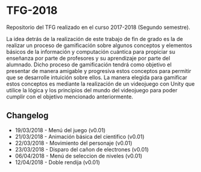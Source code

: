 TFG-2018
==============
Repositorio del TFG realizado en el curso 2017-2018 (Segundo semestre).

La idea detrás de la realización de este trabajo de fin de grado es la de realizar un proceso de gamificación sobre algunos conceptos y elementos básicos de la información y computación cuántica para propiciar su enseñanza por parte de profesores y su aprendizaje por parte del alumnado.
Dicho proceso de gamificación tendrá como objetivo el presentar de manera amigable y progresiva estos conceptos para permitir que se desarrolle intuición sobre ellos.
La manera elegida para gamificar estos conceptos es mediante la realización de un videojuego con Unity que utilice la lógica y los principios del mundo del videojuego para poder cumplir con el objetivo mencionado anteriormente.

Changelog
---------------
* 19/03/2018 - Menú del juego (v0.01)
* 21/03/2018 - Animación básica del cientifico (v0.01)
* 22/03/2018 - Movimiento del personaje (v0.01)
* 23/03/2018 - Disparo del cañon de electrones (v0.01)
* 06/04/2018 - Menú de seleccion de niveles (v0.01)
* 12/04/2018 - Doble rendija (v0.01)
